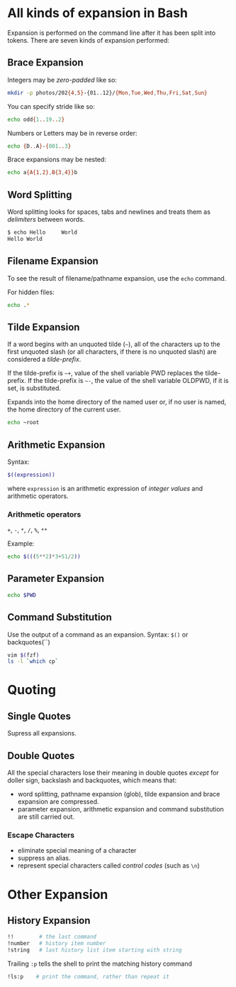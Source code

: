 # All kinds of expansion in Bash

Expansion is performed on the command line after it has been split into tokens. There are seven kinds of expansion performed:

## Brace Expansion

Integers may be *zero-padded* like so:
```bash
mkdir -p photos/202{4,5}-{01..12}/{Mon,Tue,Wed,Thu,Fri,Sat,Sun}
```

You can specify stride like so:
```bash
echo odd{1..19..2}
```

Numbers or Letters may be in reverse order:
```bash
echo {D..A}-{001..3}
```

Brace expansions may be nested:
```bash
echo a{A{1,2},B{3,4}}b
```

## Word Splitting

Word splitting looks for spaces, tabs and newlines and treats them as *delimiters* between words.
```bash
$ echo Hello     World
Hello World
```

## Filename Expansion
To see the result of filename/pathname expansion, use the `echo` command.

For hidden files:
```bash
echo .*
```

## Tilde Expansion
If a word begins with an unquoted tilde (`~`), all of the characters up to the first unquoted slash (or all characters, if there is no unquoted slash) are considered a *tilde-prefix*.

If the tilde-prefix is `~+`, value of the shell variable PWD replaces the tilde-prefix.
If the tilde-prefix is `~-`, the value of the shell variable OLDPWD, if it is set, is substituted.

Expands into the home directory of the named user or, if no user is named, the home directory of the current user.

```bash
echo ~root
```


## Arithmetic Expansion

Syntax:
```bash
$((expression))
```

where `expression` is an arithmetic expression of *integer values* and arithmetic operators.


### Arithmetic operators
`+`, `-`, `*`, `/`, `%`, `**`

Example:
```bash
echo $(((5**2)*3+51/2))
```

## Parameter Expansion

```bash
echo $PWD
```

## Command Substitution

Use the output of a command as an expansion. Syntax: `$()` or backquotes(\`\`)
```bash
vim $(fzf)
ls -l `which cp`
```

# Quoting

## Single Quotes
Supress all expansions.

## Double Quotes
All the special characters lose their meaning in double quotes *except* for doller sign, backslash and backquotes, which means that:
- word splitting, pathname expansion (glob), tilde expansion and brace expansion are compressed.
- parameter expansion, arithmetic expansion and command substitution are still carried out.

### Escape Characters
- eliminate special meaning of a character 
- suppress an alias.
- represent special characters called *control codes* (such as `\n`)


# Other Expansion

## History Expansion
```bash
!!        # the last command
!number   # history item number
!string   # last history list item starting with string
```


Trailing `:p` tells the shell to print the matching history command
```bash
!ls:p    # print the command, rather than repeat it
```
